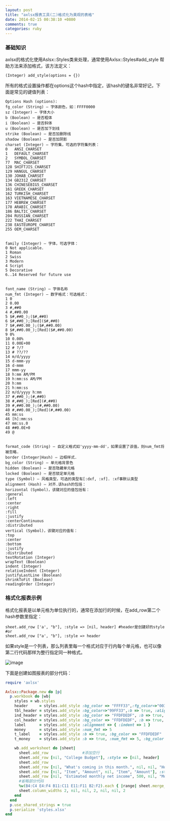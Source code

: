 ```yaml
---
layout: post
title: "axlsx报表工具(二)格式化为美观的表格"
date: 2014-02-15 00:38:10 +0800
comments: true
categories: ruby
---
```


### 基础知识

axlsx的格式化使用Aslsx::Styles类来处理，通常使用Axlsx::Styles#add_style 帮助方法来添加格式，该方法定义：

	(Integer) add_style(options = {})

<!-- more -->

所有的格式设置操作都在options这个hash中指定，该hash的键名非常好记，下面是常见的键值列表：

	Options Hash (options):
	fg_color (String) — 字体颜色，如：FFFF0000
	sz (Integer) — 字体大小
	b (Boolean) — 是否粗体
	i (Boolean) — 是否斜体
	u (Boolean) — 是否加下划线
	strike (Boolean) — 是否加删除线
	shadow (Boolean) — 是否加阴影
	charset (Integer) — 字符集，可选的字符集列表：
	0   ANSI_CHARSET
	1   DEFAULT_CHARSET
	2   SYMBOL_CHARSET
	77  MAC_CHARSET
	128 SHIFTJIS_CHARSET
	129 HANGUL_CHARSET
	130 JOHAB_CHARSET
	134 GB2312_CHARSET
	136 CHINESEBIG5_CHARSET
	161 GREEK_CHARSET
	162 TURKISH_CHARSET
	163 VIETNAMESE_CHARSET
	177 HEBREW_CHARSET
	178 ARABIC_CHARSET
	186 BALTIC_CHARSET
	204 RUSSIAN_CHARSET
	222 THAI_CHARSET
	238 EASTEUROPE_CHARSET
	255 OEM_CHARSET
	
	
	family (Integer) — 字体，可选字体：
	0 Not applicable.
	1 Roman
	2 Swiss
	3 Modern
	4 Script
	5 Decorative
	6..14 Reserved for future use
	
	
	font_name (String) — 字体名称
	num_fmt (Integer) — 数字格式：可选格式：
	1 0
	2 0.00
	3 #,##0
	4 #,##0.00
	5 $#,##0_);($#,##0)
	6 $#,##0_);[Red]($#,##0)
	7 $#,##0.00_);($#,##0.00)
	8 $#,##0.00_);[Red]($#,##0.00)
	9 0%
	10 0.00%
	11 0.00E+00
	12 # ?/?
	13 # ??/??
	14 m/d/yyyy
	15 d-mmm-yy
	16 d-mmm
	17 mmm-yy
	18 h:mm AM/PM
	19 h:mm:ss AM/PM
	20 h:mm
	21 h:mm:ss
	22 m/d/yyyy h:mm
	37 #,##0_);(#,##0)
	38 #,##0_);[Red](#,##0)
	39 #,##0.00_);(#,##0.00)
	40 #,##0.00_);[Red](#,##0.00)
	45 mm:ss
	46 [h]:mm:ss
	47 mm:ss.0
	48 ##0.0E+0
	49 @
	
	
	format_code (String) — 自定义格式如'yyyy-mm-dd'，如果设置了该值，则num_fmt将被忽略.
	border (Integer|Hash) — 边框样式.
	bg_color (String) — 单元格背景色
	hidden (Boolean) — 是否隐藏单元格
	locked (Boolean) — 是否锁定单元格
	type (Symbol) — 风格类型，可选的类型有[:dxf, :xf]. :xf事默认类型
	alignment (Hash) — 对齐.该hash的包括：
	horizontal (Symbol)，该键对应的值包括有：
	:general
	:left
	:center
	:right
	:fill
	:justify
	:centerContinuous
	:distributed
	vertical (Symbol)，该键对应的值有：
	:top
	:center
	:bottom
	:justify
	:distributed
	textRotation (Integer)
	wrapText (Boolean)
	indent (Integer)
	relativeIndent (Integer)
	justifyLastLine (Boolean)
	shrinkToFit (Boolean)
	readingOrder (Integer)

### 格式化报表示例

格式化报表是以单元格为单位执行的，通常在添加行的时候，在add_row第二个hash参数里指定：

	sheet.add_row ['a', "b"], :style => [nil, header] #header是创建好的style
	#or
	sheet.add_row ["a', "b"], :style => header

如果style是一个列表，那么列表里每一个格式对应于行内每个单元格，也可以像第二行代码那样为整行指定同一种格式。

![image](http://b.hiphotos.bdimg.com/album/s%3D550%3Bq%3D90%3Bc%3Dxiangce%2C100%2C100/sign=9b79859e2c738bd4c021b23491b0f6eb/4bed2e738bd4b31cc6cc6ef885d6277f9f2ff885.jpg?referer=f3368c656f224f4a0e8e4723389b&x=.jpg)

下面是创建如图报表的部分代码：

``` ruby
require 'axlsx'

Axlsx::Package.new do |p|
  p.workbook do |wb|
    styles = wb.styles
    header     = styles.add_style :bg_color => "FFFF33",:fg_color=>"0033CC", :sz => 16, :b => true, :alignment => {:horizontal => :center}
    tbl_header = styles.add_style :bg_color=>"99FF33",:b => true, :alignment => { :horizontal => :center }
    ind_header = styles.add_style :bg_color => "FFDFDEDF", :b => true, :alignment => {:indent => 1}
    col_header = styles.add_style :bg_color => "FFDFDEDF", :b => true, :alignment => { :horizontal => :center }
    label      = styles.add_style :alignment => { :indent => 1 }
    money      = styles.add_style :num_fmt => 5
    t_label    = styles.add_style :b => true, :bg_color => "FFDFDEDF"
    t_money    = styles.add_style :b => true, :num_fmt => 5, :bg_color => "FFDFDEDF"

    wb.add_worksheet do |sheet|
      sheet.add_row               #添加空行
      sheet.add_row [nil, "College Budget"], :style => [nil, header]        #标题，大字体居中
      sheet.add_row
      sheet.add_row [nil, "What's coming in this month.", nil, nil, "How am I doing"], :style => tbl_header
      sheet.add_row [nil, "Item", "Amount", nil, "Item", "Amount"], :style => [nil, ind_header, col_header, nil, ind_header, col_header]
      sheet.add_row [nil, "Estimated monthly net income", 500, nil, "Monthly income", "=C9"], :style => [nil, label, money, nil, label, money]
      #省略部分代码
      %w(B4:C4 E4:F4 B11:C11 E11:F11 B2:F2).each { |range| sheet.merge_cells(range) }
      sheet.column_widths 2, nil, nil, 2, nil, nil, 2
    end
  end
  p.use_shared_strings = true
  p.serialize 'styles.xlsx'
end
```
